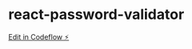 # react-password-validator

[Edit in Codeflow ⚡️](https://stackblitz.com/~/github.com/davidhernandezeverdax/react-password-validator)